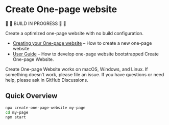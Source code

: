 # Create One-page website

🚧 🚧 BUILD IN PROGRESS 🚧 🚧

Create a optimized one-page website with no build configuration.

- [Creating your One-page website](https://github.com/cbazureau/create-one-page-website) – How to create a new one-page website
- [User Guide](https://github.com/cbazureau/create-one-page-website) – How to develop one-page website bootstrapped Create One-page Website.

Create One-page Website works on macOS, Windows, and Linux.
If something doesn’t work, please file an issue.
If you have questions or need help, please ask in GitHub Discussions.

## Quick Overview

```sh
npx create-one-page-website my-page
cd my-page
npm start
```

